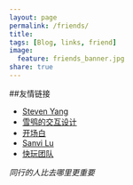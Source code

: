 ```yaml
---
layout: page
permalink: /friends/
title: 
tags: [Blog, links, friend]
image:
  feature: friends_banner.jpg
share: true
---
```


##友情链接

* [Steven Yang](http://www.yangchenyun.com/)
* [雪鸮的交互设计](http://xuexiao.me/)
* [开场白](http://kaichangbai.ibookwish.com/)
* [Sanvi Lu](http://sanvibyfish.github.io/)
* [快玩团队](http://blog.kuaiwan.com/)

*同行的人比去哪里更重要*